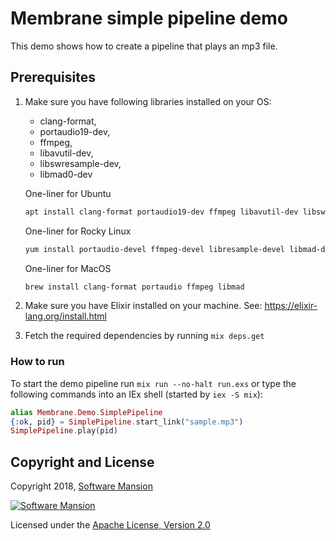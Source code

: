 # Membrane simple pipeline demo

This demo shows how to create a pipeline that plays an mp3 file.

## Prerequisites

1. Make sure you have following libraries installed on your OS:
   * clang-format, 
   * portaudio19-dev, 
   * ffmpeg, 
   * libavutil-dev, 
   * libswresample-dev, 
   * libmad0-dev
   
    One-liner for Ubuntu
    ```bash
    apt install clang-format portaudio19-dev ffmpeg libavutil-dev libswresample-dev libmad0-dev
    ```
    One-liner for Rocky Linux
    ```bash
    yum install portaudio-devel ffmpeg-devel libresample-devel libmad-devel SDL2-devel libav-devel
    ```
    One-liner for MacOS
    ```bash
    brew install clang-format portaudio ffmpeg libmad
    ```
1. Make sure you have Elixir installed on your machine. See: https://elixir-lang.org/install.html
1. Fetch the required dependencies by running `mix deps.get`

### How to run

To start the demo pipeline run `mix run --no-halt run.exs` or type the following commands into an IEx shell (started by `iex -S mix`):

```elixir
alias Membrane.Demo.SimplePipeline
{:ok, pid} = SimplePipeline.start_link("sample.mp3")
SimplePipeline.play(pid)
```

## Copyright and License

Copyright 2018, [Software Mansion](https://swmansion.com/?utm_source=git&utm_medium=readme&utm_campaign=membrane)

[![Software Mansion](https://membraneframework.github.io/static/logo/swm_logo_readme.png)](https://swmansion.com/?utm_source=git&utm_medium=readme&utm_campaign=membrane)

Licensed under the [Apache License, Version 2.0](LICENSE)
